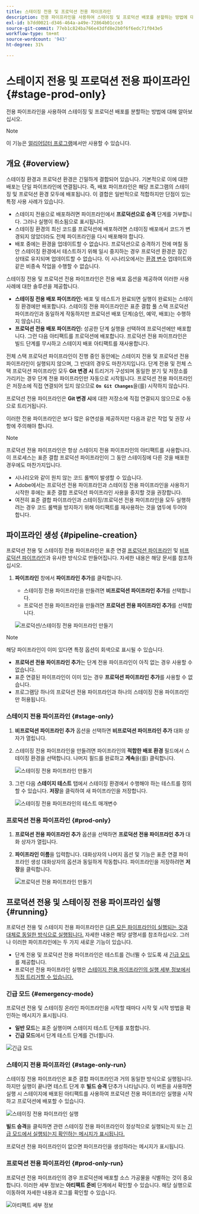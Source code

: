```yaml
---
title: 스테이징 전용 및 프로덕션 전용 파이프라인
description: 전용 파이프라인을 사용하여 스테이징 및 프로덕션 배포를 분할하는 방법에 대해 알아보십시오.
exl-id: b7dd0021-d346-464a-a49e-72864b01cce3
source-git-commit: 77eb1c824ba766e43dfd8e2b0f6f6edc71f043e5
workflow-type: tm+mt
source-wordcount: '943'
ht-degree: 31%

---
```


# 스테이지 전용 및 프로덕션 전용 파이프라인 {#stage-prod-only}

전용 파이프라인을 사용하여 스테이징 및 프로덕션 배포를 분할하는 방법에 대해 알아보십시오.

>[!NOTE]
>
>이 기능은 [얼리어답터 프로그램](/help/release-notes/current.md#early-adoption)에서만 사용할 수 있습니다.

## 개요 {#overview}

스테이징 환경과 프로덕션 환경은 긴밀하게 결합되어 있습니다. 기본적으로 이에 대한 배포는 단일 파이프라인에 연결됩니다. 즉, 배포 파이프라인은 해당 프로그램의 스테이징 및 프로덕션 환경 모두에 배포됩니다. 이 결합은 일반적으로 적합하지만 단점이 있는 특정 사용 사례가 있습니다.

* 스테이지 전용으로 배포하려면 파이프라인에서 **프로덕션으로 승격** 단계를 거부합니다. 그러나 실행이 취소됨으로 표시됩니다.
* 스테이징 환경의 최신 코드를 프로덕션에 배포하려면 스테이징 배포에서 코드가 변경되지 않았더라도 전체 파이프라인을 다시 배포해야 합니다.
* 배포 중에는 환경을 업데이트할 수 없습니다. 프로덕션으로 승격하기 전에 며칠 동안 스테이징 환경에서 테스트하기 위해 일시 중지하는 경우 프로덕션 환경은 잠긴 상태로 유지되며 업데이트할 수 없습니다. 이 시나리오에서는 [환경 변수](/help/getting-started/build-environment.md#environment-variables) 업데이트와 같은 비종속 작업을 수행할 수 없습니다.

스테이징 전용 및 프로덕션 전용 파이프라인은 전용 배포 옵션을 제공하여 이러한 사용 사례에 대한 솔루션을 제공합니다.

* **스테이징 전용 배포 파이프라인:** 배포 및 테스트가 완료되면 실행이 완료되는 스테이징 환경에만 배포합니다. 스테이징 전용 파이프라인은 표준 결합 풀 스택 프로덕션 파이프라인과 동일하게 작동하지만 프로덕션 배포 단계(승인, 예약, 배포)는 수행하지 않습니다.
* **프로덕션 전용 배포 파이프라인:** 성공한 단계 실행을 선택하여 프로덕션에만 배포합니다. 그런 다음 아티팩트를 프로덕션에 배포합니다. 프로덕션 전용 파이프라인은 빌드 단계를 무시하고 스테이지 배포 아티팩트를 재사용합니다.

전체 스택 프로덕션 파이프라인이 진행 중인 동안에는 스테이지 전용 및 프로덕션 전용 파이프라인이 실행되지 않으며, 그 반대의 경우도 마찬가지입니다. 단계 전용 및 전체 스택 프로덕션 파이프라인 모두 **Git 변경 시** 트리거가 구성되며 동일한 분기 및 저장소를 가리키는 경우 단계 전용 파이프라인만 자동으로 시작됩니다. 프로덕션 전용 파이프라인은 저장소에 직접 연결되어 있지 않으므로 **`On Git Changes`**&#x200B;을(를) 시작하지 않습니다.

프로덕션 전용 파이프라인은 **Git 변경 시**&#x200B;에 대한 저장소에 직접 연결되지 않으므로 수동으로 트리거됩니다.

이러한 전용 파이프라인은 보다 많은 유연성을 제공하지만 다음과 같은 작업 및 권장 사항에 주의해야 합니다.

>[!NOTE]
>
>프로덕션 전용 파이프라인은 항상 스테이지 전용 파이프라인의 아티팩트를 사용합니다. 이 프로세스는 표준 결합 프로덕션 파이프라인이 그 동안 스테이징에 다른 것을 배포한 경우에도 마찬가지입니다.
>
>* 시나리오와 같이 원치 않는 코드 롤백이 발생할 수 있습니다.
>* Adobe에서는 프로덕션 전용 파이프라인과 스테이징 전용 파이프라인을 사용하기 시작한 후에는 표준 결합 프로덕션 파이프라인 사용을 중지할 것을 권장합니다.
>* 여전히 표준 결합 파이프라인과 스테이징/프로덕션 전용 파이프라인을 모두 실행하려는 경우 코드 롤백을 방지하기 위해 아티팩트를 재사용하는 것을 염두에 두어야 합니다.

## 파이프라인 생성 {#pipeline-creation}

프로덕션 전용 및 스테이징 전용 파이프라인은 표준 연결 [프로덕션 파이프라인](/help/using/production-pipelines.md) 및 [비프로덕션 파이프라인](/help/using/non-production-pipelines.md)과 유사한 방식으로 만들어집니다. 자세한 내용은 해당 문서를 참조하십시오.

1. **파이프라인** 창에서 **파이프라인 추가**&#x200B;를 클릭합니다.

   * 스테이징 전용 파이프라인을 만들려면 **비프로덕션 파이프라인 추가**&#x200B;를 선택합니다.
   * 프로덕션 전용 파이프라인을 만들려면 **프로덕션 전용 파이프라인 추가**&#x200B;를 선택합니다.

   ![프로덕션/스테이징 전용 파이프라인 만들기](/help/assets/configure-pipelines/prod-stage-pipelines.png)

>[!NOTE]
>
>해당 파이프라인이 이미 있다면 특정 옵션이 회색으로 표시될 수 있습니다.
>
>* **프로덕션 전용 파이프라인 추가**&#x200B;는 단계 전용 파이프라인이 아직 없는 경우 사용할 수 없습니다.
>* 표준 연결된 파이프라인이 이미 있는 경우 **프로덕션 파이프라인 추가**&#x200B;를 사용할 수 없습니다.
>* 프로그램당 하나의 프로덕션 전용 파이프라인과 하나의 스테이징 전용 파이프라인만 허용됩니다.

### 스테이지 전용 파이프라인 {#stage-only}

1. **비프로덕션 파이프라인 추가** 옵션을 선택하면 **비프로덕션 파이프라인 추가** 대화 상자가 열립니다.
1. 스테이징 전용 파이프라인을 만들려면 파이프라인의 **적합한 배포 환경** 필드에서 스테이징 환경을 선택합니다. 나머지 필드를 완료하고 **계속**&#x200B;을(를) 클릭합니다.

   ![스테이징 전용 파이프라인 만들기](/help/assets/configure-pipelines/stage-only.png)

1. 그런 다음 **스테이지 테스트** 탭에서 스테이징 환경에서 수행해야 하는 테스트를 정의할 수 있습니다. **저장**&#x200B;을 클릭하여 새 파이프라인을 저장합니다.

   ![스테이징 전용 파이프라인의 테스트 매개변수](/help/assets/configure-pipelines/stage-only-test.png)

### 프로덕션 전용 파이프라인 {#prod-only}

1. **프로덕션 전용 파이프라인 추가** 옵션을 선택하면 **프로덕션 전용 파이프라인 추가** 대화 상자가 열립니다.
1. **파이프라인 이름**&#x200B;을 입력합니다. 대화상자의 나머지 옵션 및 기능은 표준 연결 파이프라인 생성 대화상자의 옵션과 동일하게 작동합니다. 파이프라인을 저장하려면 **저장**&#x200B;을 클릭합니다.

   ![프로덕션 전용 파이프라인 만들기](/help/assets/configure-pipelines/prod-only-pipeline.png)

## 프로덕션 전용 및 스테이징 전용 파이프라인 실행 {#running}

프로덕션 전용 및 스테이지 전용 파이프라인은 [다른 모든 파이프라인이 실행되는 것과 대체로 동일한 방식으로 실행됩니다.](/help/using/managing-pipelines.md#running-pipelines) 자세한 내용은 해당 설명서를 참조하십시오. 그러나 이러한 파이프라인에는 두 가지 새로운 기능이 있습니다.

* 단계 전용 및 프로덕션 전용 파이프라인은 테스트를 건너뛸 수 있도록 새 [긴급 모드](#emergency-mode)를 제공합니다.
* 프로덕션 전용 파이프라인 실행은 [스테이지 전용 파이프라인의 실행 세부 정보에서 직접 트리거할 수 있습니다.](#stage-only-run)

### 긴급 모드 {#emergency-mode}

프로덕션 전용 및 스테이징 온라인 파이프라인을 시작할 때마다 시작 및 시작 방법을 확인하는 메시지가 표시됩니다.

* **일반 모드**&#x200B;는 표준 실행이며 스테이지 테스트 단계를 포함합니다.
* **긴급 모드**&#x200B;에서 단계 테스트 단계를 건너뜁니다.

![긴급 모드](/help/assets/configure-pipelines/emergency-mode.png)

### 스테이지 전용 파이프라인 {#stage-only-run}

스테이징 전용 파이프라인은 표준 결합 파이프라인과 거의 동일한 방식으로 실행됩니다. 하지만 실행이 끝나면 테스트 단계 후 **빌드 승격** 단추가 나타납니다. 이 버튼을 사용하면 실행 시 스테이지에 배포된 아티팩트를 사용하여 프로덕션 전용 파이프라인 실행을 시작하고 프로덕션에 배포할 수 있습니다.

![스테이징 전용 파이프라인 실행](/help/assets/configure-pipelines/stage-only-pipeline-run.png)

**빌드 승격**&#x200B;을 클릭하면 관련 스테이징 전용 파이프라인이 정상적으로 실행되는지 또는 [긴급 모드에서 실행되는지 확인하는 메시지가 표시됩니다.](#emergency-mode)

프로덕션 전용 파이프라인이 없으면 파이프라인을 생성하라는 메시지가 표시됩니다.

### 프로덕션 전용 파이프라인 {#prod-only-run}

프로덕션 전용 파이프라인의 경우 프로덕션에 배포할 소스 가공물을 식별하는 것이 중요합니다. 이러한 세부 정보는 **아티팩트 준비** 단계에서 확인할 수 있습니다. 해당 실행으로 이동하여 자세한 내용과 로그를 확인할 수 있습니다.

![아티팩트 세부 정보](/help/assets/configure-pipelines/prod-only-pipeline-run.png)
